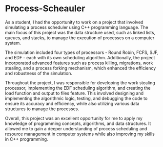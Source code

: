# Process-Scheauler

As a student, I had the opportunity to work on a project that involved simulating a process scheduler using C++ programming language. The main focus of this project was the data structure used, such as linked lists, queues, and stacks, to manage the execution of processes on a computer system.

The simulation included four types of processors - Round Robin, FCFS, SJF, and EDF - each with its own scheduling algorithm. Additionally, the project incorporated advanced features such as process killing, migrations, work stealing, and a process forking mechanism, which enhanced the efficiency and robustness of the simulation.

Throughout the project, I was responsible for developing the work stealing processor, implementing the EDF scheduling algorithm, and creating the load function and output to files feature. This involved designing and implementing the algorithmic logic, testing, and debugging the code to ensure its accuracy and efficiency, while also utilizing various data structures to manage the processes.

Overall, this project was an excellent opportunity for me to apply my knowledge of programming concepts, algorithms, and data structures. It allowed me to gain a deeper understanding of process scheduling and resource management in computer systems while also improving my skills in C++ programming.
